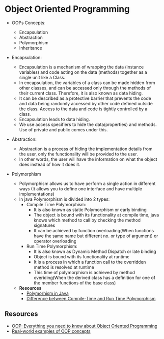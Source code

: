 # Object Oriented Programming 

- OOPs Concepts:
    - Encapsulation
    - Abstraction
    - Polymorphism
    - Inheritance

- Encapsulation:
    - Encapsulation is a mechanism of wrapping the data (instance variables) and code acting on the data (methods) together as a single unit like a Class.
    - In encapsulation, the variables of a class can be made hidden from other classes, and can be accessed only through the methods of their current class. Therefore, it is also known as data hiding.
    - It can be described as a protective barrier that prevents the code and data being randomly accessed by other code defined outside the class. Access to the data and code is tightly controlled by a class.
    - Encapsulation leads to data hiding.
    - We use access specifiers to hide the data(properties) and methods. Use of private and public comes under this.

- Abstraction:
    - Abstraction is a process of hiding the implementation details from the user, only the functionality will be provided to the user.
    - In other words, the user will have the information on what the object does instead of how it does it.

- Polymorphism 
    - Polymorphism allows us to have perform a single action in different ways (It allows you to define one interface and have multiple implementations)
    - In java Polymorphism is divided into 2 types:
        - Compile Time Polymorphism:
            - It is also known as static Polymorphism or early binding 
            - The object is bound with its functionality at compile time, java knows which method to call by checking the method signatures
            - It can be achieved by function overloading(When functions have the same name but different no. or type of argument) or operator overloading
        - Run Time Polymorphism:
            - It is also known as Dynamic Method Dispatch or late binding 
            - Object is bound with its functionality at runtime
            - It is a process in which a function call to the overridden method is resolved at runtime
            - This time of polymorphism is achieved by method overiding(When the derived class has a definition for one of the member functions of the base class)
    - **Resources**
        - [Polymorhism in Java](https://www.geeksforgeeks.org/polymorphism-in-java/)
        - [Difference between Compile-Time and Run Time Polymorphism](https://www.geeksforgeeks.org/difference-between-compile-time-and-run-time-polymorphism-in-java/)

## Resources
    
- [OOP: Everything you need to know about Object Oriented Programming](https://medium.com/from-the-scratch/oop-everything-you-need-to-know-about-object-oriented-programming-aee3c18e281b)
- [Real-world examples of OOP concepts](https://medium.com/@punitkmr/real-world-examples-for-oop-concepts-abb9475b2095)